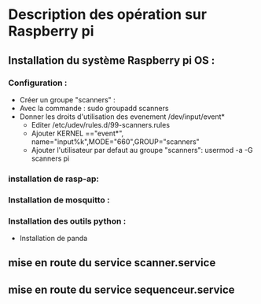 # Description des  opération sur Raspberry pi
## Installation du système Raspberry pi OS :
###  Configuration :
 - Créer un groupe "scanners" :
  - Avec la commande : sudo groupadd scanners
- Donner les droits d'utilisation des evenement /dev/input/event*
  - Editer /etc/udev/rules.d/99-scanners.rules
  - Ajouter KERNEL =="event*", name="input%k",MODE="660",GROUP="scanners"
  - Ajouter l'utilisateur par defaut  au groupe "scanners": usermod -a -G scanners pi
### installation de rasp-ap:

### Installation de mosquitto :

### Installation des outils python :
-  Installation de panda
## mise en route du service scanner.service
## mise en route du service sequenceur.service 

